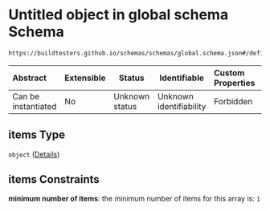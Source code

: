 # Untitled object in global schema Schema

```txt
https://buildtesters.github.io/schemas/schemas/global.schema.json#/definitions/env/items
```




| Abstract            | Extensible | Status         | Identifiable            | Custom Properties | Additional Properties | Access Restrictions | Defined In                                                               |
| :------------------ | ---------- | -------------- | ----------------------- | :---------------- | --------------------- | ------------------- | ------------------------------------------------------------------------ |
| Can be instantiated | No         | Unknown status | Unknown identifiability | Forbidden         | Allowed               | none                | [global.schema.json\*](../out/global.schema.json "open original schema") |

## items Type

`object` ([Details](global-definitions-env-items.md))

## items Constraints

**minimum number of items**: the minimum number of items for this array is: `1`
